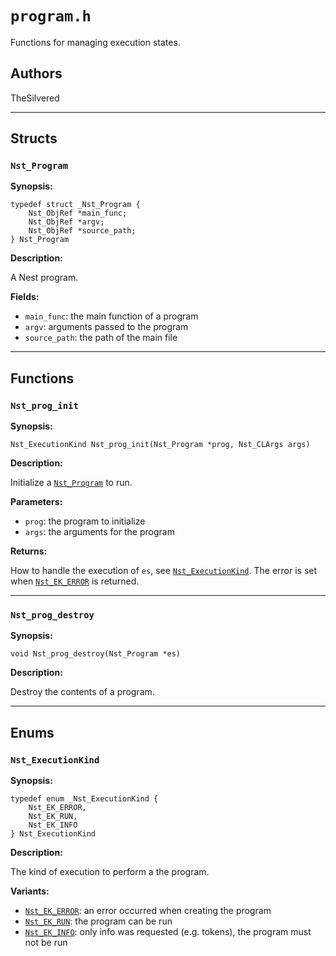 # `program.h`

Functions for managing execution states.

## Authors

TheSilvered

---

## Structs

### `Nst_Program`

**Synopsis:**

```better-c
typedef struct _Nst_Program {
    Nst_ObjRef *main_func;
    Nst_ObjRef *argv;
    Nst_ObjRef *source_path;
} Nst_Program
```

**Description:**

A Nest program.

**Fields:**

- `main_func`: the main function of a program
- `argv`: arguments passed to the program
- `source_path`: the path of the main file

---

## Functions

### `Nst_prog_init`

**Synopsis:**

```better-c
Nst_ExecutionKind Nst_prog_init(Nst_Program *prog, Nst_CLArgs args)
```

**Description:**

Initialize a [`Nst_Program`](c_api-program.md#nst_program) to run.

**Parameters:**

- `prog`: the program to initialize
- `args`: the arguments for the program

**Returns:**

How to handle the execution of `es`, see
[`Nst_ExecutionKind`](c_api-program.md#nst_executionkind). The error is set when
[`Nst_EK_ERROR`](c_api-program.md#nst_executionkind) is returned.

---

### `Nst_prog_destroy`

**Synopsis:**

```better-c
void Nst_prog_destroy(Nst_Program *es)
```

**Description:**

Destroy the contents of a program.

---

## Enums

### `Nst_ExecutionKind`

**Synopsis:**

```better-c
typedef enum _Nst_ExecutionKind {
    Nst_EK_ERROR,
    Nst_EK_RUN,
    Nst_EK_INFO
} Nst_ExecutionKind
```

**Description:**

The kind of execution to perform a the program.

**Variants:**

- [`Nst_EK_ERROR`](c_api-program.md#nst_executionkind): an error occurred when
  creating the program
- [`Nst_EK_RUN`](c_api-program.md#nst_executionkind): the program can be run
- [`Nst_EK_INFO`](c_api-program.md#nst_executionkind): only info was requested
  (e.g. tokens), the program must not be run
